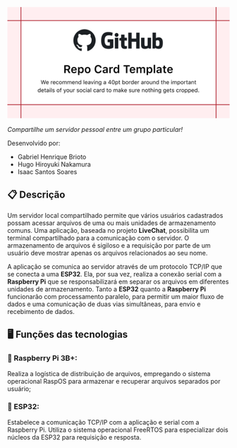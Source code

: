 ![LocalShare](Recursos/localshare.png)

*Compartilhe um servidor pessoal entre um grupo particular!*

Desenvolvido por:

* Gabriel Henrique Brioto
* Hugo Hiroyuki Nakamura
* Isaac Santos Soares

## 📋 Descrição
Um servidor local compartilhado permite que vários usuários cadastrados possam acessar arquivos de uma ou mais unidades de armazenamento comuns. Uma aplicação, baseada no projeto **LiveChat**, possibilita um terminal compartilhado para a comunicação com o servidor. O armazenamento de arquivos é sigiloso e a requisição por parte de um usuário deve mostrar apenas os arquivos relacionados ao seu nome.

A aplicação se comunica ao servidor através de um protocolo TCP/IP que se conecta a uma **ESP32**. Ela, por sua vez, realiza a conexão serial com a **Raspberry Pi** que se responsabilizará em separar os arquivos em diferentes unidades de armazenamento. Tanto a **ESP32** quanto a **Raspberry Pi** funcionarão com processamento paralelo, para permitir um maior fluxo de dados e uma comunicação de duas vias simultâneas, para envio e recebimento de dados. 
  
## 🖥️ Funções das tecnologias
### 🔹 Raspberry Pi 3B+: 
Realiza a logística de distribuição de arquivos, empregando o sistema operacional RaspOS para armazenar e recuperar arquivos separados por usuário; 
### 🔹 ESP32: 
Estabelece a comunicação TCP/IP com a aplicação e serial com a Raspberry Pi. Utiliza o sistema operacional FreeRTOS para especializar dois núcleos da ESP32 para requisição e resposta.
